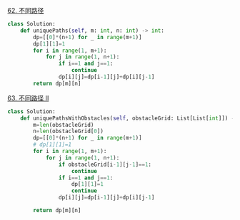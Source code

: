 
[62. 不同路径](https://leetcode-cn.com/problems/unique-paths/)

```python
class Solution:
    def uniquePaths(self, m: int, n: int) -> int:
        dp=[[0]*(n+1) for _ in range(m+1)]
        dp[1][1]=1
        for i in range(1, m+1):
            for j in range(1, n+1):
                if i==1 and j==1:
                    continue
                dp[i][j]=dp[i-1][j]+dp[i][j-1]
        return dp[m][n]
```

[63. 不同路径 II](https://leetcode-cn.com/problems/unique-paths-ii/)

```python
class Solution:
    def uniquePathsWithObstacles(self, obstacleGrid: List[List[int]]) -> int:
        m=len(obstacleGrid)
        n=len(obstacleGrid[0])
        dp=[[0]*(n+1) for _ in range(m+1)]
        # dp[1][1]=1
        for i in range(1, m+1):
            for j in range(1, n+1):
                if obstacleGrid[i-1][j-1]==1:
                    continue
                if i==1 and j==1:
                    dp[1][1]=1
                    continue
                dp[i][j]=dp[i-1][j]+dp[i][j-1]

        return dp[m][n]
```
